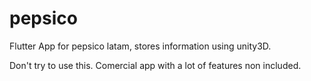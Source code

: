 # pepsico
Flutter App for pepsico latam, stores information using unity3D.

Don't try to use this.
Comercial app with a lot of features non included.
